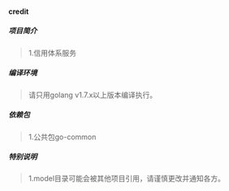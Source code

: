 #### credit

##### 项目简介
> 1.信用体系服务

##### 编译环境
> 请只用golang v1.7.x以上版本编译执行。

##### 依赖包
> 1.公共包go-common

##### 特别说明
> 1.model目录可能会被其他项目引用，请谨慎更改并通知各方。
